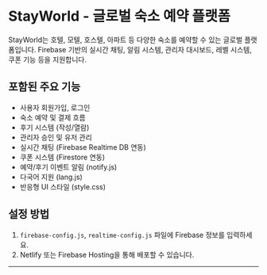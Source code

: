 # StayWorld - 글로벌 숙소 예약 플랫폼

StayWorld는 호텔, 모텔, 호스텔, 아파트 등 다양한 숙소를 예약할 수 있는 글로벌 플랫폼입니다.
Firebase 기반의 실시간 채팅, 알림 시스템, 관리자 대시보드, 레벨 시스템, 쿠폰 기능 등을 지원합니다.

## 포함된 주요 기능
- 사용자 회원가입, 로그인
- 숙소 예약 및 결제 흐름
- 후기 시스템 (작성/열람)
- 관리자 승인 및 유저 관리
- 실시간 채팅 (Firebase Realtime DB 연동)
- 쿠폰 시스템 (Firestore 연동)
- 예약/후기 이벤트 알림 (notify.js)
- 다국어 지원 (lang.js)
- 반응형 UI 스타일 (style.css)

## 설정 방법
1. `firebase-config.js`, `realtime-config.js` 파일에 Firebase 정보를 입력하세요.
2. Netlify 또는 Firebase Hosting을 통해 배포할 수 있습니다.

---